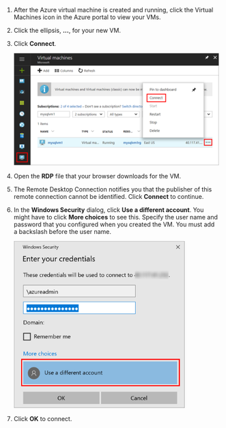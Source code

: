 1. After the Azure virtual machine is created and running, click the Virtual Machines icon in the Azure portal to view your VMs.

1. Click the ellipsis, **...**, for your new VM.

1. Click **Connect**.

   ![Connect to VM in portal](./media/virtual-machines-sql-server-remote-desktop-connect/azure-virtual-machine-connect.png)

1. Open the **RDP** file that your browser downloads for the VM.

1. The Remote Desktop Connection notifies you that the publisher of this remote connection cannot be identified. Click **Connect** to continue.

1. In the **Windows Security** dialog, click **Use a different account**. You might have to click **More choices** to see this. Specify the user name and password that you configured when you created the VM. You must add a backslash before the user name.

   ![Remote desktop authentication](./media/virtual-machines-sql-server-remote-desktop-connect/remote-desktop-connect.png)

1. Click **OK** to connect.
<!--Update_Description: wording update-->
<!--ms.date: 01/08/2018-->